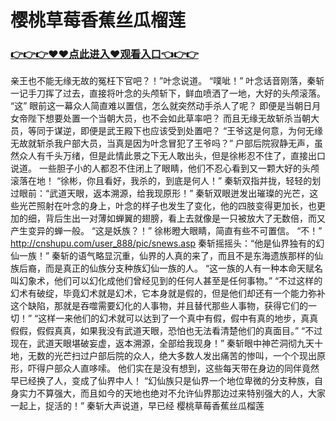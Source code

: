 # 樱桃草莓香蕉丝瓜榴莲

### <a href="https://github.com/biehd/kais/issues/1">👉👉👉♥♥点此进入♥观看入口👈👉👉</a>

亲王也不能无缘无故的冤枉下官吧？！”叶念说道。
    “噗呲！”
    叶念话音刚落，秦斩一记手刀挥了过去，直接将叶念的头颅斩下，鲜血喷洒了一地，大好的头颅滚落。
    “这”
    眼前这一幕众人简直难以置信，怎么就突然动手杀人了呢？
    即便是当朝日月女帝陛下想要处置一个当朝大员，也不会如此草率吧？
    而且无缘无故斩杀当朝大员，等同于谋逆，即便是武王殿下也应该受到处置吧？
    “王爷这是何意，为何无缘无故就斩杀我户部大员，当真是因为叶念冒犯了王爷吗？”
    户部后院寂静无声，虽然众人有千头万绪，但是此情此景之下无人敢出头，但是徐彬忍不住了，直接出口说道。
    一些胆子小的人都忍不住闭上了眼睛，他们不忍心看到又一颗大好的头颅滚落在地！
    “徐彬，你且看好，我杀的，到底是何人！”
    秦斩双指并拢，轻轻的划过眼前：“武道天眼，返本溯源，给我现原形！”
    秦斩双眼迸发出璀璨的光芒，这些光芒照射在叶念的身上，叶念的样子也发生了变化，他的四肢变得更加长，也更加的细，背后生出一对薄如蝉翼的翅膀，看上去就像是一只被放大了无数倍，而又产生变异的蝉一般。
    “这是妖族？！”
    徐彬瞪大眼睛，简直有些不可置信。
    “不！”
    http://cnshupu.com/user_888/pic/snews.asp
    秦斩摇摇头：“他是仙界独有的幻仙一族！”
    秦斩的语气略显沉重，仙界的人真的来了，而且不是东海遗族那样的仙族后裔，而是真正的仙族分支种族幻仙一族的人。
    “这一族的人有一种本命天赋名叫幻象术，他们可以幻化成他们曾经见到的任何人甚至是任何事物。”
    “不过这样的幻术有破绽，毕竟幻术就是幻术，它本身就是假的，但是他们却还有一个能力弥补这个缺陷，那就是吞噬需要幻化的人事物，并且替代那些人事物，获得它们的一切！”
    “这样一来他们的幻术就可以达到了一个真中有假，假中有真的地步，真真假假，假假真真，如果我没有武道天眼，恐怕也无法看清楚他们的真面目。”
    “不过现在，武道天眼堪破妄虚，返本溯源，全部给我现身！”
    秦斩眼中神芒洞彻九天十地，无数的光芒扫过户部后院的众人，绝大多数人发出痛苦的惨叫，一个个现出原形，吓得户部众人直哆嗦。
    他们实在是没有想到，这些每天带在身边的同伴竟然早已经换了人，变成了仙界中人！
    “幻仙族只是仙界一个地位卑微的分支种族，自身实力不算强大，而且如今的天地也绝对不允许仙界那边过来特别强大的人，大家一起上，捉活的！”
    秦斩大声说道，早已经
樱桃草莓香蕉丝瓜榴莲

